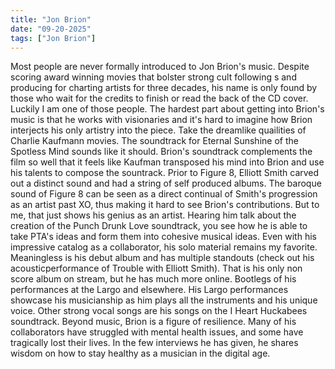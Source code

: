 ```yaml
---
title: "Jon Brion"
date: "09-20-2025"
tags: ["Jon Brion"]
---
```


Most people are never formally introduced to Jon Brion's music. Despite scoring award winning movies that bolster strong cult following s and producing for charting artists for three decades, his name is only found by those who wait for the credits to finish or read the back of the CD cover. Luckily I am one of those people.
The hardest part about getting into Brion's music is that he works with visionaries and it's hard to imagine how Brion interjects his only artistry into the piece. Take the dreamlike quailities of Charlie Kaufmann movies. The soundtrack for Eternal Sunshine of the Spotless Mind sounds like it should. Brion's soundtrack complements the film so well that it feels like Kaufman transposed his mind into Brion and use his talents to compose the sountrack. Prior to Figure 8, Elliott Smith carved out a distinct sound and had a string of self produced albums. The baroque sound of Figure 8 can be seen as a direct continual of Smith's progression as an artist past XO, thus making it hard to see Brion's contributions. But to me, that just shows his genius as an artist. Hearing him talk about the creation of the Punch Drunk Love soundtrack, you see how he is able to take PTA's ideas and form them into cohesive musical ideas.
Even with his impressive catalog as a collaborator, his solo material remains my favorite. Meaningless is his debut album and has multiple standouts (check out his acousticperformance of Trouble with Elliott Smith). That is his only non score album on stream, but he has much more online. Bootlegs of his performances at the Largo and elsewhere. His Largo performances showcase his musicianship as him plays all the instruments and his unique voice. Other strong vocal songs are his songs on the I Heart Huckabees soundtrack.
Beyond music, Brion is a figure of resilience. Many of his collaborators have struggled with mental health issues, and some have tragically lost their lives. In the few interviews he has given, he shares wisdom on how to stay healthy as a musician in the digital age.